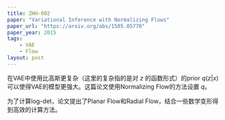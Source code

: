 ```yaml
---
title: ZHH-002
paper: "Variational Inference with Normalizing Flows"
paper_url: "https://arxiv.org/abs/1505.05770"
paper_year: 2015
tags: 
    - VAE
    - Flow
layout: post
---
```


在VAE中使用比高斯更复杂（这里的复杂指的是对 $z$ 的函数形式）的prior $q(z|x)$ 可以使得VAE的模型更强大。这篇论文使用Normalizing Flow的方法设置 $q$。

为了计算log-det，论文提出了Planar Flow和Radial Flow，结合一些数学变形得到高效的计算方法。